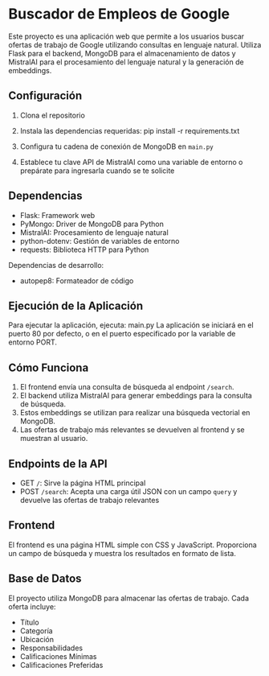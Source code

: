 # Buscador de Empleos de Google

Este proyecto es una aplicación web que permite a los usuarios buscar ofertas de trabajo de Google utilizando consultas en lenguaje natural. Utiliza Flask para el backend, MongoDB para el almacenamiento de datos y MistralAI para el procesamiento del lenguaje natural y la generación de embeddings.

## Configuración

1. Clona el repositorio
2. Instala las dependencias requeridas: pip install -r requirements.txt

3. Configura tu cadena de conexión de MongoDB en `main.py`
4. Establece tu clave API de MistralAI como una variable de entorno o prepárate para ingresarla cuando se te solicite

## Dependencias

- Flask: Framework web
- PyMongo: Driver de MongoDB para Python
- MistralAI: Procesamiento de lenguaje natural
- python-dotenv: Gestión de variables de entorno
- requests: Biblioteca HTTP para Python

Dependencias de desarrollo:
- autopep8: Formateador de código

## Ejecución de la Aplicación

Para ejecutar la aplicación, ejecuta: main.py
La aplicación se iniciará en el puerto 80 por defecto, o en el puerto especificado por la variable de entorno PORT.

## Cómo Funciona

1. El frontend envía una consulta de búsqueda al endpoint `/search`.
2. El backend utiliza MistralAI para generar embeddings para la consulta de búsqueda.
3. Estos embeddings se utilizan para realizar una búsqueda vectorial en MongoDB.
4. Las ofertas de trabajo más relevantes se devuelven al frontend y se muestran al usuario.

## Endpoints de la API

- GET `/`: Sirve la página HTML principal
- POST `/search`: Acepta una carga útil JSON con un campo `query` y devuelve las ofertas de trabajo relevantes

## Frontend

El frontend es una página HTML simple con CSS y JavaScript. Proporciona un campo de búsqueda y muestra los resultados en formato de lista.

## Base de Datos

El proyecto utiliza MongoDB para almacenar las ofertas de trabajo. Cada oferta incluye:

- Título
- Categoría
- Ubicación
- Responsabilidades
- Calificaciones Mínimas
- Calificaciones Preferidas
